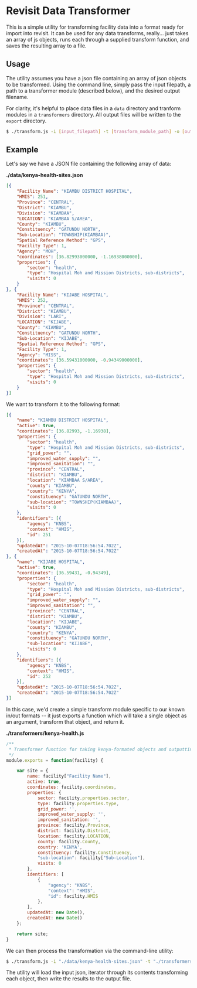 # Revisit Data Transformer

This is a simple utility for transforming facility data into a format ready for import into revisit. It can be used for any data transforms, really... just takes an array of js objects, runs each through a supplied transform function, and saves the resulting array to a file.

## Usage

The utility assumes you have a json file containing an array of json objects to be transformed. Using the command line, simply pass the input filepath, a path to a transformer module (described below), and the desired output filename.

For clarity, it's helpful to place data files in a `data` directory and tranform modules in a `transformers` directory. All output files will be written to the `export` directory.

```bash
$ ./transform.js -i [input_filepath] -t [transform_module_path] -o [output_filename]
```


## Example

Let's say we have a JSON file containing the following array of data:

**./data/kenya-health-sites.json**
```json
[{
    "Facility Name": "KIAMBU DISTRICT HOSPITAL",
    "HMIS": 251,
    "Province": "CENTRAL",
    "District": "KIAMBU",
    "Division": "KIAMBAA",
    "LOCATION": "KIAMBAA S/AREA",
    "County": "KIAMBU",
    "Constituency": "GATUNDU NORTH",
    "Sub-Location": "TOWNSHIP(KIAMBAA)",
    "Spatial Reference Method": "GPS",
    "Facility Type": 1,
    "Agency": "MOH",
    "coordinates": [36.82993000000, -1.16938000000],
    "properties": {
        "sector": "health",
        "type": "Hospital Moh and Mission Districts, sub-districts",
        "visits": 0
    }
}, {
    "Facility Name": "KIJABE HOSPITAL",
    "HMIS": 252,
    "Province": "CENTRAL",
    "District": "KIAMBU",
    "Division": "LARI",
    "LOCATION": "KIJABE",
    "County": "KIAMBU",
    "Constituency": "GATUNDU NORTH",
    "Sub-Location": "KIJABE",
    "Spatial Reference Method": "GPS",
    "Facility Type": 1,
    "Agency": "MISS",
    "coordinates": [36.59431000000, -0.94349000000],
    "properties": {
        "sector": "health",
        "type": "Hospital Moh and Mission Districts, sub-districts",
        "visits": 0
    }
}]
```

We want to transform it to the following format:

```json
[{
    "name": "KIAMBU DISTRICT HOSPITAL",
    "active": true,
    "coordinates": [36.82993, -1.16938],
    "properties": {
        "sector": "health",
        "type": "Hospital Moh and Mission Districts, sub-districts",
        "grid_power": "",
        "improved_water_supply": "",
        "improved_sanitation": "",
        "province": "CENTRAL",
        "district": "KIAMBU",
        "location": "KIAMBAA S/AREA",
        "county": "KIAMBU",
        "country": "KENYA",
        "constituency": "GATUNDU NORTH",
        "sub-location": "TOWNSHIP(KIAMBAA)",
        "visits": 0
    },
    "identifiers": [{
        "agency": "KNBS",
        "context": "HMIS",
        "id": 251
    }],
    "updatedAt": "2015-10-07T18:56:54.702Z",
    "createdAt": "2015-10-07T18:56:54.702Z"
}, {
    "name": "KIJABE HOSPITAL",
    "active": true,
    "coordinates": [36.59431, -0.94349],
    "properties": {
        "sector": "health",
        "type": "Hospital Moh and Mission Districts, sub-districts",
        "grid_power": "",
        "improved_water_supply": "",
        "improved_sanitation": "",
        "province": "CENTRAL",
        "district": "KIAMBU",
        "location": "KIJABE",
        "county": "KIAMBU",
        "country": "KENYA",
        "constituency": "GATUNDU NORTH",
        "sub-location": "KIJABE",
        "visits": 0
    },
    "identifiers": [{
        "agency": "KNBS",
        "context": "HMIS",
        "id": 252
    }],
    "updatedAt": "2015-10-07T18:56:54.702Z",
    "createdAt": "2015-10-07T18:56:54.702Z"
}]
```

In this case, we'd create a simple transform module specific to our known in/out formats -- it just exports a function which will take a single object as an argument, transform that object, and return it.

**./transformers/kenya-health.js**
```javascript
/**
 * Transformer function for taking kenya-formated objects and outputting FRED-formated.
 */
module.exports = function(facility) {

    var site = {
        name: facility["Facility Name"],
        active: true,
        coordinates: facility.coordinates,
        properties: {
            sector: facility.properties.sector,
            type: facility.properties.type,
            grid_power: '',
            improved_water_supply: '',
            improved_sanitation: '',
            province: facility.Province,
            district: facility.District,
            location: facility.LOCATION,
            county: facility.County,
            country: 'KENYA',
            constituency: facility.Constituency,
            "sub-location": facility["Sub-Location"],
            visits: 0
        },
        identifiers: [
            {
                "agency": "KNBS",
                "context": "HMIS",
                "id": facility.HMIS
            },
        ],
        updatedAt: new Date(),
        createdAt: new Date()
    };

    return site;
}
````

We can then process the transformation via the command-line utility:

```bash
$ ./transform.js -i "./data/kenya-health-sites.json" -t "./transformers/kenya-health.js" -o "kenya-health-transformed.json"
```

The utility will load the input json, iterator through its contents transforming each object, then write the results to the output file.
